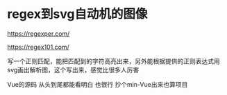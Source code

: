 # regex到svg自动机的图像
https://regexper.com/

https://regex101.com/


写一个正则匹配，能把匹配到的字符高亮出来，另外能根据提供的正则表达式用svg画出解析图，这个写出来，感觉比很多人厉害


Vue的源码 从头到尾都能看明白 也很行 抄个min-Vue出来也算项目







































